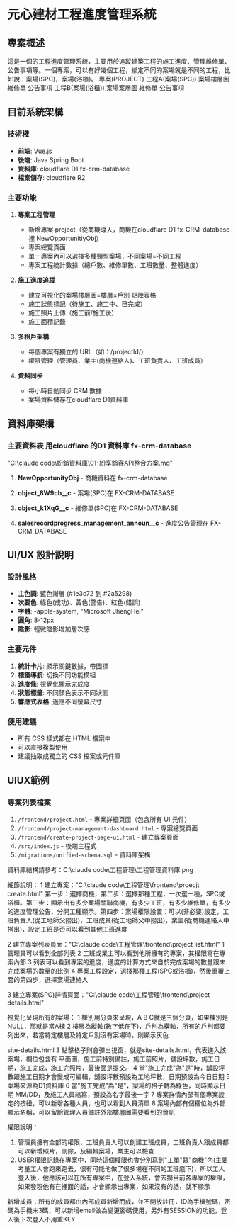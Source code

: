# 元心建材工程進度管理系統

## 專案概述

這是一個的工程進度管理系統，主要用於追蹤建築工程的施工進度、管理維修單、公告事項等。一個專案，可以有好幾個工程，綁定不同的案場就是不同的工程，比如說：案場(SPC)，案場(浴櫃)。
專案(PROJECT)
   工程A(案場(SPC))
      案場樓層圖
      維修單
      公告事項
   工程B(案場(浴櫃))
      案場案層圖
      維修單
      公告事項

## 目前系統架構

### 技術棧
- **前端**: Vue.js
- **後端**: Java Spring Boot
- **資料庫**: cloudflare D1 fx-crm-database
- **檔案儲存**: cloudflare R2

### 主要功能
1. **專案工程管理**
   - 新增專案 project（從商機導入，商機在cloudflare D1 fx-CRM-database裡 NewOpportunitiyObj）
   - 專案總覽頁面
   - 單一專案內可以選擇多種類型案場，不同案場=不同工程
   - 專案工程統計數據（總戶數、維修單數、工班數量、整體進度）

2. **施工進度追蹤**
   - 建立可視化的案場樓層圖=樓層×戶別 矩陣表格
   - 施工狀態標記（待施工、施工中、已完成）
   - 施工照片上傳（施工前/施工後）
   - 施工面積記錄

3. **多租戶架構**
   - 每個專案有獨立的 URL（如：/projectId/）
   - 權限管理（管理員、業主(商機連絡人)、工班負責人、工班成員）

4. **資料同步**
   - 每小時自動同步 CRM 數據
   - 案場資料儲存在cloudflare D1資料庫

## 資料庫架構

### 主要資料表 用cloudflare 的D1 資料庫 fx-crm-database
"C:\claude code\紛銷資料庫\01-紛享銷客API整合方案.md"

1. **NewOpportunityObj** - 商機資料在 fx-crm-database

2. **object_8W9cb__c** - 案場(SPC)在 FX-CRM-DATABASE

3. **object_k1XqG__c** - 維修單(SPC)在 FX-CRM-DATABASE

4. **salesrecordprogress_management_announ__c** - 進度公告管理在 FX-CRM-DATABASE

## UI/UX 設計說明

### 設計風格
- **主色調**: 藍色漸層 (#1e3c72 到 #2a5298)
- **次要色**: 綠色(成功)、黃色(警告)、紅色(錯誤)
- **字體**: -apple-system, "Microsoft JhengHei"
- **圓角**: 8-12px
- **陰影**: 輕微陰影增加層次感

### 主要元件
1. **統計卡片**: 顯示關鍵數據，帶圖標
2. **標籤導航**: 切換不同功能模組
3. **進度條**: 視覺化顯示完成度
4. **狀態標籤**: 不同顏色表示不同狀態
5. **響應式表格**: 適應不同螢幕尺寸

### 使用建議
- 所有 CSS 樣式都在 HTML 檔案中
- 可以直接複製使用
- 建議抽取成獨立的 CSS 檔案或元件庫

## UIUX範例

### 專案列表檔案

1. `/frontend/project.html` - 專案詳細頁面（包含所有 UI 元件）
2. `/frontend/project-management-dashboard.html` - 專案總覽頁面
3. `/frontend/create-project-page-ui.html` - 建立專案頁面
4. `/src/index.js` - 後端主程式
5. `/migrations/unified-schema.sql` - 資料庫架構

資料庫結構請參考：C:\claude code\工程管理\工程管理資料庫.png

細節說明：
1 建立專案："C:\claude code\工程管理\frontend\proecjt create.html"
第一步：選擇商機，第二步：選擇那種工程，一次選一種，SPC或浴櫃。第三步：顯示出有多少案場關聯商機，有多少工班，有多少維修單，有多少的進度管理公告，分開工種顯示。第四步：案場權限設置：可以(非必要)設定，工班負責人(從工地師父撈出)，工班成員(從工地師父中撈出)，業主(從商機連絡人中撈出)，設定工班是否可以看到其他工班進度

2 建立專案列表頁面："C:\claude code\工程管理\frontend\project list.html"
   1 管理員可以看到全部列表
   2 工班或業主可以看到他所擁有的專案，其權限寫在專案內部
   3 列表可以看到專案的進度，進度的計算方式來自於完成案場的數量跟未完成案場的數量的比例
   4 專案工程設定，選擇那種工程(SPC或浴櫃)，然後重覆上面的第四步，選擇案場連絡人

3 建立專案(SPC)詳情頁面："C:\claude code\工程管理\frontend\project details.html"

視覺化呈現所有的案場：
   1 棟別用分頁來呈現，A B C就是三個分頁，如果棟別是NULL，那就是當A棟
   2 樓層為縱軸(數字低在下)，戶別為橫軸，所有的戶別都要列出來，若當特定樓層及特定戶別沒有案場時，則顯示灰色

site-details.html
   3 點擊格子則會彈出視窗，就是site-details.html，代表進入該案場，欄位包含有 平面圖，施工前特別備註，施工前照片，舖設坪數，施工日期，施工完成，施工完照片，最後面是提交。
   4 當"施工完成"為"是"時，舖設坪數跟施工日期才會變成可編輯，舖設坪數預設為工地坪數，日期預設為今日日期
   5 案場來源為D1資料庫
   6 當"施工完成"為"是"，案場的格子轉為綠色，同時顯示日期 MM/DD，及施工人員縮寫，預設為名字最後一字
   7 專案詳情內部有個專案設定的按紐，可以新增各種人員，也可以看到人員清單
   8 案場內部有個欄位為外部顯示名稱，可以留給管理人員備註外部樓層圖需要看到的資訊


權限說明：
   1. 管理員擁有全部的權限，工班負責人可以創建工班成員，工班負責人跟成員都可以新增照片，刪除，及編輯案場，業主可以檢查
   2. USER權限記錄在專案中，同時這個權限也會分別寫到"工單"跟"商機"內(主要考量工人會跑來跑去，很有可能他做了很多場在不同的工班底下)，所以工人登入後，他應該可以在所有專案中，在登入系統，會去撈目前各專案的權限，如果發現他有在裡面的話，才會顯示出專案，如果沒有的話，就不顯示

新增成員：所有的成員都由內部成員新增而成，並不開放註冊，ID為手機號碼，密碼為手機末3碼，可以新增email做為變更密碼使用，另外有SESSION的功能，登入後下次登入不用重KEY

